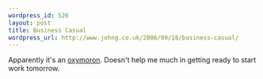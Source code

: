 ```yaml
--- 
wordpress_id: 526
layout: post
title: Business Casual
wordpress_url: http://www.johng.co.uk/2006/09/18/business-casual/
---
```

Apparently it's an <a href="http://www.google.co.uk/search?q=define%3A+business+casual&start=0&ie=utf-8&oe=utf-8">oxymoron</a>. Doesn't help me much in getting ready to start work tomorrow.

